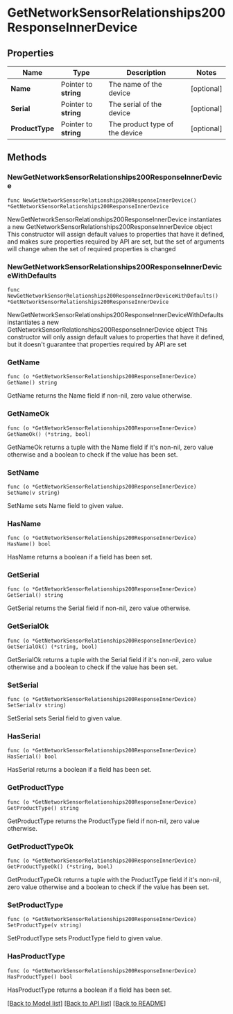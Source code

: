 # GetNetworkSensorRelationships200ResponseInnerDevice

## Properties

Name | Type | Description | Notes
------------ | ------------- | ------------- | -------------
**Name** | Pointer to **string** | The name of the device | [optional] 
**Serial** | Pointer to **string** | The serial of the device | [optional] 
**ProductType** | Pointer to **string** | The product type of the device | [optional] 

## Methods

### NewGetNetworkSensorRelationships200ResponseInnerDevice

`func NewGetNetworkSensorRelationships200ResponseInnerDevice() *GetNetworkSensorRelationships200ResponseInnerDevice`

NewGetNetworkSensorRelationships200ResponseInnerDevice instantiates a new GetNetworkSensorRelationships200ResponseInnerDevice object
This constructor will assign default values to properties that have it defined,
and makes sure properties required by API are set, but the set of arguments
will change when the set of required properties is changed

### NewGetNetworkSensorRelationships200ResponseInnerDeviceWithDefaults

`func NewGetNetworkSensorRelationships200ResponseInnerDeviceWithDefaults() *GetNetworkSensorRelationships200ResponseInnerDevice`

NewGetNetworkSensorRelationships200ResponseInnerDeviceWithDefaults instantiates a new GetNetworkSensorRelationships200ResponseInnerDevice object
This constructor will only assign default values to properties that have it defined,
but it doesn't guarantee that properties required by API are set

### GetName

`func (o *GetNetworkSensorRelationships200ResponseInnerDevice) GetName() string`

GetName returns the Name field if non-nil, zero value otherwise.

### GetNameOk

`func (o *GetNetworkSensorRelationships200ResponseInnerDevice) GetNameOk() (*string, bool)`

GetNameOk returns a tuple with the Name field if it's non-nil, zero value otherwise
and a boolean to check if the value has been set.

### SetName

`func (o *GetNetworkSensorRelationships200ResponseInnerDevice) SetName(v string)`

SetName sets Name field to given value.

### HasName

`func (o *GetNetworkSensorRelationships200ResponseInnerDevice) HasName() bool`

HasName returns a boolean if a field has been set.

### GetSerial

`func (o *GetNetworkSensorRelationships200ResponseInnerDevice) GetSerial() string`

GetSerial returns the Serial field if non-nil, zero value otherwise.

### GetSerialOk

`func (o *GetNetworkSensorRelationships200ResponseInnerDevice) GetSerialOk() (*string, bool)`

GetSerialOk returns a tuple with the Serial field if it's non-nil, zero value otherwise
and a boolean to check if the value has been set.

### SetSerial

`func (o *GetNetworkSensorRelationships200ResponseInnerDevice) SetSerial(v string)`

SetSerial sets Serial field to given value.

### HasSerial

`func (o *GetNetworkSensorRelationships200ResponseInnerDevice) HasSerial() bool`

HasSerial returns a boolean if a field has been set.

### GetProductType

`func (o *GetNetworkSensorRelationships200ResponseInnerDevice) GetProductType() string`

GetProductType returns the ProductType field if non-nil, zero value otherwise.

### GetProductTypeOk

`func (o *GetNetworkSensorRelationships200ResponseInnerDevice) GetProductTypeOk() (*string, bool)`

GetProductTypeOk returns a tuple with the ProductType field if it's non-nil, zero value otherwise
and a boolean to check if the value has been set.

### SetProductType

`func (o *GetNetworkSensorRelationships200ResponseInnerDevice) SetProductType(v string)`

SetProductType sets ProductType field to given value.

### HasProductType

`func (o *GetNetworkSensorRelationships200ResponseInnerDevice) HasProductType() bool`

HasProductType returns a boolean if a field has been set.


[[Back to Model list]](../README.md#documentation-for-models) [[Back to API list]](../README.md#documentation-for-api-endpoints) [[Back to README]](../README.md)


